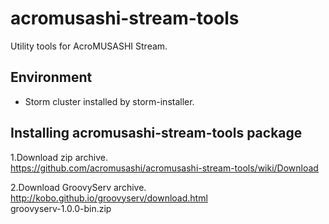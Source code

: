 # acromusashi-stream-tools
Utility tools for AcroMUSASHI Stream.

## Environment

* Storm cluster installed by storm-installer.

## Installing acromusashi-stream-tools package

1.Download zip archive.  
  https://github.com/acromusashi/acromusashi-stream-tools/wiki/Download

2.Download GroovyServ archive.
  http://kobo.github.io/groovyserv/download.html  
  groovyserv-1.0.0-bin.zip
  
